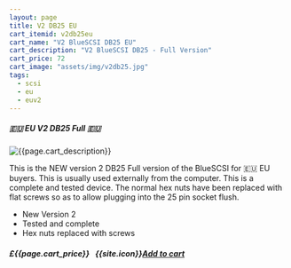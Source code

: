 ```yaml
---
layout: page
title: V2 DB25 EU
cart_itemid: v2db25eu
cart_name: "V2 BlueSCSI DB25 EU"
cart_description: "V2 BlueSCSI DB25 - Full Version"
cart_price: 72
cart_image: "assets/img/v2db25.jpg"
tags: 
  - scsi
  - eu
  - euv2
---
```


##### 🇪🇺 EU V2 DB25 Full 🇪🇺

![{{page.cart_description}}]({{page.cart_image}})

This is the NEW version 2 DB25 Full version of the BlueSCSI for 🇪🇺 EU buyers. This is usually used externally from the computer. This is a complete and tested device. The normal hex nuts have been replaced with flat screws so as to allow plugging into the 25 pin socket flush.

* New Version 2
* Tested and complete
* Hex nuts replaced with screws

##### £{{page.cart_price}} &nbsp; {{site.icon}}[Add to cart](/cart#{{page.cart_itemid}})
